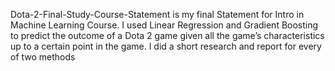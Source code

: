 Dota-2-Final-Study-Course-Statement is my final Statement for Intro in Machine Learning Course. I used Linear Regression and Gradient Boosting to predict the outcome of a Dota 2 game given all the game’s characteristics up to a certain point in the game.
I did a short research and report for every of two methods 
